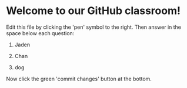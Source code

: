 # Welcome to our GitHub classroom!

Edit this file by clicking the 'pen' symbol to the right.
Then answer in the space below each question:

1. Jaden 

2. Chan

3. dog


Now click the green 'commit changes' button at the bottom.

